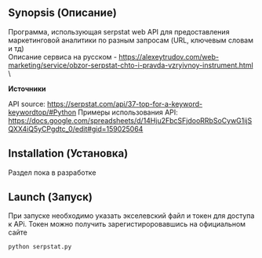 ## Synopsis (Описание)

Программа, использующая serpstat web API для предоставления маркетинговой аналитики по разным запросам (URL, ключевым словам и тд) \
Описание сервиса на русском - https://alexeytrudov.com/web-marketing/service/obzor-serpstat-chto-i-pravda-vzryivnoy-instrument.html \

**Источники**
<!-- blank line -->
API source: https://serpstat.com/api/37-top-for-a-keyword-keywordtop/#Python 
Примеры использования API: https://docs.google.com/spreadsheets/d/14Hju2FbcSFjdooRRbSoCywG1ijSQXX4iQ5yCPgdtc_0/edit#gid=159025064


## Installation (Установка)

Раздел пока в разработке

## Launch (Запуск)

При запуске необходимо указать экселевский файл и токен для доступа к APi. Токен можно получить зарегистироровавшись на официальном сайте

```
python serpstat.py
```